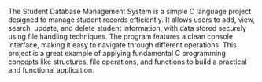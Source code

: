 The Student Database Management System is a simple C language project designed to manage student records efficiently. It allows users to add, view, search, update, and delete student information, with data stored securely using file handling techniques. The program features a clean console interface, making it easy to navigate through different operations. This project is a great example of applying fundamental C programming concepts like structures, file operations, and functions to build a practical and functional application.
